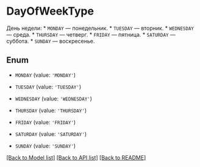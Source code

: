 # DayOfWeekType

День недели:  * `MONDAY` — понедельник. * `TUESDAY` — вторник. * `WEDNESDAY` — среда. * `THURSDAY` — четверг. * `FRIDAY` — пятница. * `SATURDAY` — суббота. * `SUNDAY` — воскресенье. 

## Enum

* `MONDAY` (value: `'MONDAY'`)

* `TUESDAY` (value: `'TUESDAY'`)

* `WEDNESDAY` (value: `'WEDNESDAY'`)

* `THURSDAY` (value: `'THURSDAY'`)

* `FRIDAY` (value: `'FRIDAY'`)

* `SATURDAY` (value: `'SATURDAY'`)

* `SUNDAY` (value: `'SUNDAY'`)

[[Back to Model list]](../README.md#documentation-for-models) [[Back to API list]](../README.md#documentation-for-api-endpoints) [[Back to README]](../README.md)


